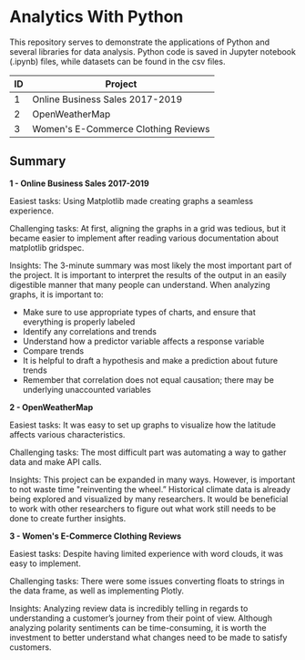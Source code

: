 # Analytics With Python 


This repository serves to demonstrate the applications of Python and several libraries for data analysis. Python code is saved in Jupyter notebook (.ipynb) files, while datasets can be found in the csv files.


ID | Project 
-- | ----
1 | Online Business Sales 2017-2019
2 | OpenWeatherMap
3 | Women's E-Commerce Clothing Reviews



## Summary

**1 - Online Business Sales 2017-2019**

Easiest tasks: Using Matplotlib made creating graphs a seamless experience.

Challenging tasks:
At first, aligning the graphs in a grid was tedious, but it became easier to implement after reading various documentation about matplotlib gridspec.

Insights:
The 3-minute summary was most likely the most important part of the project. It is important to interpret the results of the output in an easily digestible manner that many people can understand. When analyzing graphs, it is important to:
- Make sure to use appropriate types of charts, and ensure that everything is properly labeled
- Identify any correlations and trends
- Understand how a predictor variable affects a response variable
- Compare trends 
- It is helpful to draft a hypothesis and make a prediction about future trends
- Remember that correlation does not equal causation; there may be underlying unaccounted variables

**2 - OpenWeatherMap**

Easiest tasks: It was easy to set up graphs to visualize how the latitude affects various characteristics.

Challenging tasks: The most difficult part was automating a way to gather data and make API calls.

Insights: This project can be expanded in many ways. However, is important to not waste time "reinventing the wheel.” Historical climate data is already being explored and visualized by many researchers. It would be beneficial to work with other researchers to figure out what work still needs to be done to create further insights.


**3 - Women's E-Commerce Clothing Reviews**

Easiest tasks: Despite having limited experience with word clouds, it was easy to implement.

Challenging tasks: There were some issues converting floats to strings in the data frame, as well as implementing Plotly.

Insights:
Analyzing review data is incredibly telling in regards to understanding a customer’s journey from their point of view. Although analyzing polarity sentiments can be time-consuming, it is worth the investment to better understand what changes need to be made to satisfy customers.

